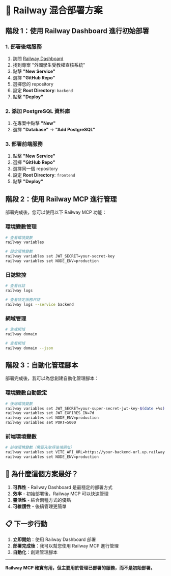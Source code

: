 # 🚀 Railway 混合部署方案

## 階段 1：使用 Railway Dashboard 進行初始部署

### 1. 部署後端服務

1. 訪問 [Railway Dashboard](https://railway.app/dashboard)
2. 找到專案 "外國學生受教權查核系統"
3. 點擊 **"New Service"**
4. 選擇 **"GitHub Repo"**
5. 選擇您的 repository
6. 設定 **Root Directory**: `backend`
7. 點擊 **"Deploy"**

### 2. 添加 PostgreSQL 資料庫

1. 在專案中點擊 **"New"**
2. 選擇 **"Database"** → **"Add PostgreSQL"**

### 3. 部署前端服務

1. 點擊 **"New Service"**
2. 選擇 **"GitHub Repo"**
3. 選擇同一個 repository
4. 設定 **Root Directory**: `frontend`
5. 點擊 **"Deploy"**

## 階段 2：使用 Railway MCP 進行管理

部署完成後，您可以使用以下 Railway MCP 功能：

### 環境變數管理

```bash
# 查看環境變數
railway variables

# 設定環境變數
railway variables set JWT_SECRET=your-secret-key
railway variables set NODE_ENV=production
```

### 日誌監控

```bash
# 查看日誌
railway logs

# 查看特定服務日誌
railway logs --service backend
```

### 網域管理

```bash
# 生成網域
railway domain

# 查看網域
railway domain --json
```

## 階段 3：自動化管理腳本

部署完成後，我可以為您創建自動化管理腳本：

### 環境變數自動設定

```bash
# 後端環境變數
railway variables set JWT_SECRET=your-super-secret-jwt-key-$(date +%s)
railway variables set JWT_EXPIRES_IN=7d
railway variables set NODE_ENV=production
railway variables set PORT=5000
```

### 前端環境變數

```bash
# 前端環境變數（需要先取得後端網址）
railway variables set VITE_API_URL=https://your-backend-url.up.railway.app
railway variables set NODE_ENV=production
```

## 🎯 為什麼這個方案最好？

1. **可靠性** - Railway Dashboard 是最穩定的部署方式
2. **效率** - 初始部署後，Railway MCP 可以快速管理
3. **靈活性** - 結合兩種方式的優點
4. **可維護性** - 後續管理更簡單

## 📋 下一步行動

1. **立即開始**：使用 Railway Dashboard 部署
2. **部署完成後**：我可以幫您使用 Railway MCP 進行管理
3. **自動化**：創建管理腳本

---

**Railway MCP 確實有用，但主要用於管理已部署的服務，而不是初始部署。**
